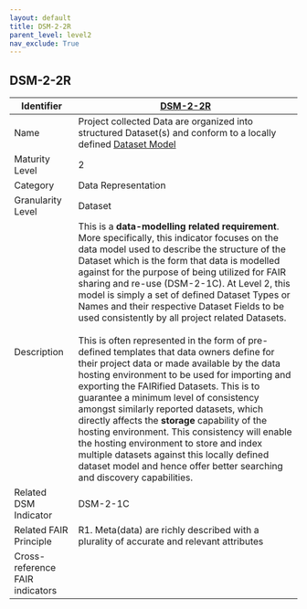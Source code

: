 ```yaml
---
layout: default
title: DSM-2-2R
parent_level: level2
nav_exclude: True
---
```


## DSM-2-2R

| Identifier | [DSM-2-2R](https://github.com/FAIRplus/Data-Maturity/blob/master/docs/_indicators/DSM-2-2R.md) |
| ---------- | ----------|
| Name | Project collected Data are organized into structured Dataset(s) and conform to a locally defined [Dataset Model](https://fairplus.github.io/Data-Maturity/docs/Glossary/#dataset-model) |
| Maturity Level | 2 |
| Category | Data Representation |
| Granularity Level | Dataset |
| Description | This is a **data-modelling related requirement**. More specifically, this indicator focuses on the data model used to describe the structure of the Dataset which is the form that data is modelled against for the purpose of being utilized for FAIR sharing and re-use (DSM-2-1C). At Level 2, this model is simply a set of defined Dataset Types or Names and their respective Dataset Fields to be used consistently by all project related Datasets. <br> <br> This is often represented in the form of pre-defined templates that data owners define for their project data or made available by the data hosting environment to be used for importing and exporting the FAIRified Datasets. This is to guarantee a minimum level of consistency amongst similarly reported datasets, which directly affects the **storage** capability of the hosting environment. This consistency will enable the hosting environment to store and index multiple datasets against this locally defined dataset model and hence offer better searching and discovery capabilities. |
| Related DSM Indicator| DSM-2-1C |
| Related FAIR Principle | R1. Meta(data) are richly described with a plurality of accurate and relevant attributes |
| Cross-reference FAIR indicators | |
